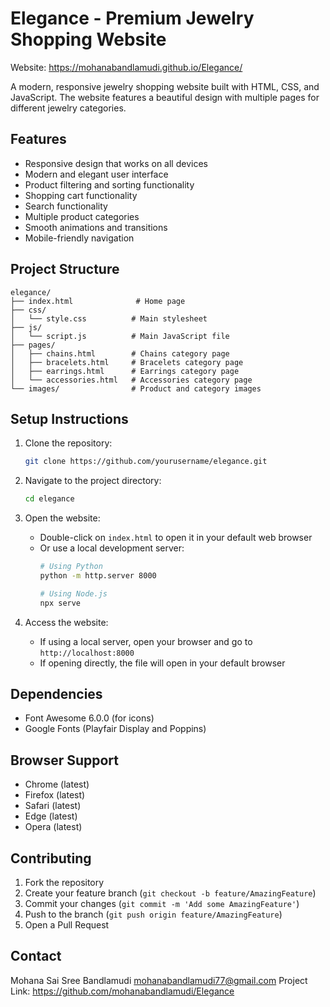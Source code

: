 # Elegance - Premium Jewelry Shopping Website
Website: https://mohanabandlamudi.github.io/Elegance/

A modern, responsive jewelry shopping website built with HTML, CSS, and JavaScript. The website features a beautiful design with multiple pages for different jewelry categories.

## Features

- Responsive design that works on all devices
- Modern and elegant user interface
- Product filtering and sorting functionality
- Shopping cart functionality
- Search functionality
- Multiple product categories
- Smooth animations and transitions
- Mobile-friendly navigation

## Project Structure

```
elegance/
├── index.html              # Home page
├── css/
│   └── style.css          # Main stylesheet
├── js/
│   └── script.js          # Main JavaScript file
├── pages/
│   ├── chains.html        # Chains category page
│   ├── bracelets.html     # Bracelets category page
│   ├── earrings.html      # Earrings category page
│   └── accessories.html   # Accessories category page
└── images/                # Product and category images
```

## Setup Instructions

1. Clone the repository:
   ```bash
   git clone https://github.com/yourusername/elegance.git
   ```

2. Navigate to the project directory:
   ```bash
   cd elegance
   ```

3. Open the website:
   - Double-click on `index.html` to open it in your default web browser
   - Or use a local development server:
     ```bash
     # Using Python
     python -m http.server 8000
     
     # Using Node.js
     npx serve
     ```

4. Access the website:
   - If using a local server, open your browser and go to `http://localhost:8000`
   - If opening directly, the file will open in your default browser

## Dependencies

- Font Awesome 6.0.0 (for icons)
- Google Fonts (Playfair Display and Poppins)

## Browser Support

- Chrome (latest)
- Firefox (latest)
- Safari (latest)
- Edge (latest)
- Opera (latest)

## Contributing

1. Fork the repository
2. Create your feature branch (`git checkout -b feature/AmazingFeature`)
3. Commit your changes (`git commit -m 'Add some AmazingFeature'`)
4. Push to the branch (`git push origin feature/AmazingFeature`)
5. Open a Pull Request

## Contact

Mohana Sai Sree Bandlamudi
mohanabandlamudi77@gmail.com
Project Link: https://github.com/mohanabandlamudi/Elegance 
